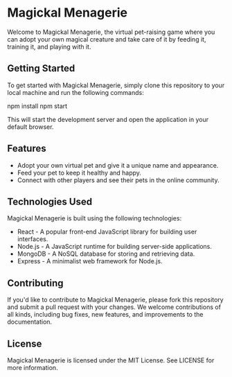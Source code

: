 # Magickal Menagerie

Welcome to Magickal Menagerie, the virtual pet-raising game where you can adopt your own magical creature and take care of it by feeding it, training it, and playing with it.

## Getting Started

To get started with Magickal Menagerie, simply clone this repository to your local machine and run the following commands:

npm install
npm start


This will start the development server and open the application in your default browser.

## Features

- Adopt your own virtual pet and give it a unique name and appearance.
- Feed your pet to keep it healthy and happy.
- Connect with other players and see their pets in the online community.

## Technologies Used

Magickal Menagerie is built using the following technologies:

- React - A popular front-end JavaScript library for building user interfaces.
- Node.js - A JavaScript runtime for building server-side applications.
- MongoDB - A NoSQL database for storing and retrieving data.
- Express - A minimalist web framework for Node.js.

## Contributing

If you'd like to contribute to Magickal Menagerie, please fork this repository and submit a pull request with your changes. We welcome contributions of all kinds, including bug fixes, new features, and improvements to the documentation.

## License

Magickal Menagerie is licensed under the MIT License. See LICENSE for more information.